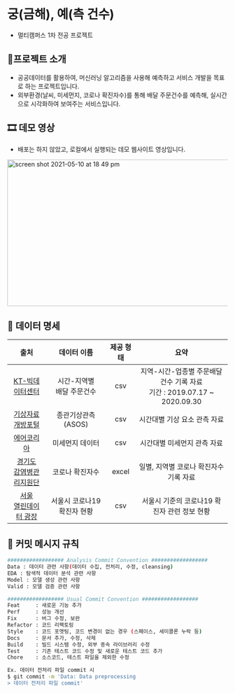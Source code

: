 # 궁(금해), 예(측 건수)

* 멀티캠퍼스 1차 전공 프로젝트



## 🛵프로젝트 소개 

* 공공데이터를 활용하여, 머신러닝 알고리즘을 사용해 예측하고 서비스 개발을 목표로 하는 프로젝트입니다.
* 외부환경(날씨, 미세먼지, 코로나 확진자수)를 통해 배달 주문건수를 예측해, 실시간으로 시각화하여 보여주는 서비스입니다.



## 🎞 데모 영상 

* 배포는 하지 않았고, 로컬에서 실행되는 데모 웹사이트 영상입니다.

<img width="600" height="335" alt="screen shot 2021-05-10 at 18 49 pm " src="https://user-images.githubusercontent.com/51108153/117640625-25be5580-b1c0-11eb-9741-8ce59603a58c.gif">



## 📃 데이터 명세 

|                             출처                             |          데이터 이름          | 제공 형태 |                             요약                             |
| :----------------------------------------------------------: | :---------------------------: | :-------: | :----------------------------------------------------------: |
| [KT-빅데이터센터](https://bdp.kt.co.kr/invoke/SOKBP2603/?goodsCode=KGUINDTORDER) | 시간-지역별 <br>배달 주문건수 |    csv    | 지역-시간-업종별 주문배달건수 기록 자료<br>기간 : 2019.07.17 ~ 2020.09.30 |
| [기상자료개방포털](https://data.kma.go.kr/data/grnd/selectAsosRltmList.do?pgmNo=36) |      종관기상관측(ASOS)       |    csv    |                 시간대별 기상 요소 관측 자료                 |
| [에어코리아](https://www.airkorea.or.kr/web/pastSearch?pMENU_NO=123) |        미세먼지 데이터        |    csv    |                 시간대별 미세먼지 관측 자료                  |
| [경기도 <br>감염병관리지원단](http://www.gidcc.or.kr/%ec%bd%94%eb%a1%9c%eb%82%98covid-19-%ed%98%84%ed%99%a9/) |        코로나 확진자수        |   excel   |            일별, 지역별 코로나 확진자수 기록 자료            |
| [서울 <br>열린데이터 광장](http://data.seoul.go.kr/dataList/OA-20279/S/1/datasetView.do) |  서울시 코로나19 확진자 현황  |    csv    |         서울시 기준의 코로나19 확진자 관련 정보 현황         |



## 🛵 커밋 메시지 규칙

```bash
################## Analysis Commit Convention ##################
Data : 데이터 관련 사항(데이터 수집, 전처리, 수정, cleansing)
EDA : 탐색적 데이터 분석 관련 사항
Model : 모델 생성 관련 사항
Valid : 모델 검증 관련 사항

################## Usual Commit Convention ##################
Feat     : 새로운 기능 추가
Perf     : 성능 개선
Fix      : 버그 수정, 보완
Refactor : 코드 리팩토링
Style    : 코드 포맷팅, 코드 변경이 없는 경우 (스페이스, 세미콜론 누락 등)
Docs     : 문서 추가, 수정, 삭제
Build    : 빌드 시스템 수정, 외부 종속 라이브러리 수정
Test     : 기존 테스트 코드 수정 및 새로운 테스트 코드 추가
Chore    : 소스코드, 테스트 파일을 제외한 수정

Ex. 데이터 전처리 파일 commit 시
$ git commit -m 'Data: Data preprocessing
> 데이터 전처리 파일 commit'
```

